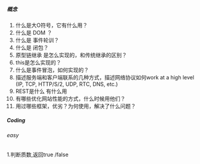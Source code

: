 ##### 概念

1. 什么是大O符号，它有什么用？
2. 什么是 DOM ？
3. 什么是 事件轮训？
4. 什么是 闭包？ 
5. 原型链继承 是怎么实现的，和传统继承的区别？
6. this是怎么实现的？
7. 什么是事件冒泡，如何实现的？
8. 描述服务端和客户端联系的几种方式，描述网络协议如何work at a high level (IP, TCP, HTTP/S/2, UDP, RTC, DNS, etc.)
9. REST是什么 有什么用
10. 有哪些优化网站性能的方式，什么时候用他们？
11. 用过哪些框架，优劣？为何使用，解决了什么问题？


##### Coding
###### easy

1.判断质数,返回true /false



